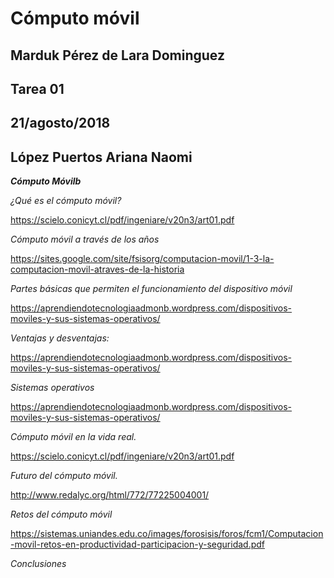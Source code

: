 # Cómputo móvil
## Marduk Pérez de Lara Dominguez
## Tarea 01
## 21/agosto/2018
## López Puertos Ariana Naomi

***Cómputo Móvilb***

*¿Qué es el cómputo móvil?*

https://scielo.conicyt.cl/pdf/ingeniare/v20n3/art01.pdf

*Cómputo móvil a través de los años*

https://sites.google.com/site/fsisorg/computacion-movil/1-3-la-computacion-movil-atraves-de-la-historia

*Partes básicas que permiten el funcionamiento del dispositivo móvil*

https://aprendiendotecnologiaadmonb.wordpress.com/dispositivos-moviles-y-sus-sistemas-operativos/

*Ventajas y desventajas:*

https://aprendiendotecnologiaadmonb.wordpress.com/dispositivos-moviles-y-sus-sistemas-operativos/

*Sistemas operativos*

https://aprendiendotecnologiaadmonb.wordpress.com/dispositivos-moviles-y-sus-sistemas-operativos/

*Cómputo móvil en la vida real.*

https://scielo.conicyt.cl/pdf/ingeniare/v20n3/art01.pdf

*Futuro del cómputo móvil.*

http://www.redalyc.org/html/772/77225004001/

*Retos del cómputo móvil*

https://sistemas.uniandes.edu.co/images/forosisis/foros/fcm1/Computacion-movil-retos-en-productividad-participacion-y-seguridad.pdf

*Conclusiones*
